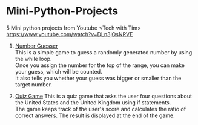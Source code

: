 # Mini-Python-Projects
5 Mini python projects from Youtube &lt;Tech with Tim>   
https://www.youtube.com/watch?v=DLn3jOsNRVE
<br>  

1. [Number Guesser](https://github.com/areumhan0423/Mini-Python-Projects/blob/main/Number%20Guesser.py)  
This is a simple game to guess a randomly generated number by using the while loop.  
Once you assign the number for the top of the range, you can make your guess, which will be counted.  
It also tells you whether your guess was bigger or smaller than the target number.  

2. [Quiz Game](https://github.com/areumhan0423/Mini-Python-Projects/blob/main/Quiz%20Game.py)
This is a quiz game that asks the user four questions about the United States and the United Kingdom using if statements.  
The game keeps track of the user's score and calculates the ratio of correct answers. The result is displayed at the end of the game.  
